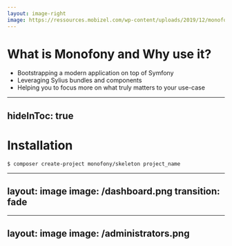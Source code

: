 ```yaml
---
layout: image-right
image: https://ressources.mobizel.com/wp-content/uploads/2019/12/monofony-banner-mobizel-2048x707.png
---
```


# What is Monofony and Why use it?

<v-clicks>

* Bootstrapping a modern application on top of Symfony
* Leveraging Sylius bundles and components
* Helping you to focus more on what truly matters to your use-case

</v-clicks>

<!-- 

* Démarrer une application moderne Symfony.

* Profiter des composants et bundles de Sylius

* Aider à ce concentrer sur ce qui compte le plus : le métier

Présenter pourquoi on s'en sert dans ce talk...

-->

---
hideInToc: true
---

# Installation

```shell
$ composer create-project monofony/skeleton project_name
```

---
layout: image
image: /dashboard.png
transition: fade
---

---
layout: image
image: /administrators.png
---
